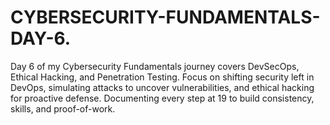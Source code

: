 # CYBERSECURITY-FUNDAMENTALS-DAY-6.
Day 6 of my Cybersecurity Fundamentals journey covers DevSecOps, Ethical Hacking, and Penetration Testing. Focus on shifting security left in DevOps, simulating attacks to uncover vulnerabilities, and ethical hacking for proactive defense. Documenting every step at 19 to build consistency, skills, and proof-of-work.
